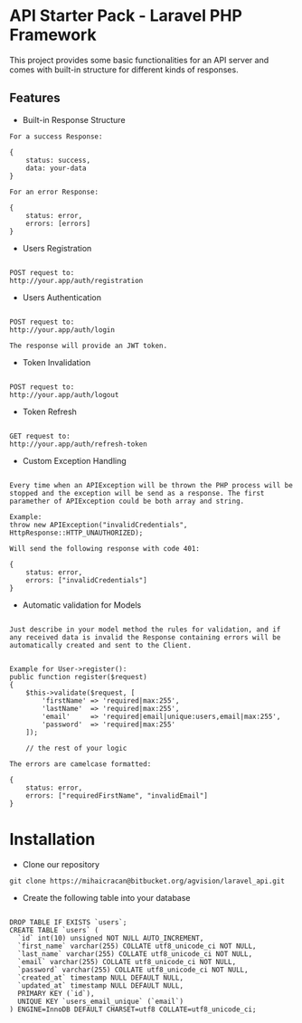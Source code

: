 # API Starter Pack - Laravel PHP Framework

This project provides some basic functionalities for an API server and comes with built-in structure for different kinds of responses.

## Features

* Built-in Response Structure
 
```
For a success Response:

{
    status: success,
    data: your-data
}
```


```
For an error Response:

{
    status: error,
    errors: [errors]
}
```

* Users Registration
 
```

POST request to:
http://your.app/auth/registration
```

* Users Authentication
 
```

POST request to:
http://your.app/auth/login

The response will provide an JWT token.
```

* Token Invalidation
 
```

POST request to:
http://your.app/auth/logout
```

* Token Refresh
 
```

GET request to:
http://your.app/auth/refresh-token
```

* Custom Exception Handling
 
```

Every time when an APIException will be thrown the PHP process will be stopped and the exception will be send as a response. The first paramether of APIException could be both array and string.

Example:
throw new APIException("invalidCredentials", HttpResponse::HTTP_UNAUTHORIZED);

Will send the following response with code 401:

{
    status: error,
    errors: ["invalidCredentials"]
}
```

* Automatic validation for Models
 
```

Just describe in your model method the rules for validation, and if any received data is invalid the Response containing errors will be automatically created and sent to the Client.


Example for User->register():
public function register($request)
{   
    $this->validate($request, [
        'firstName' => 'required|max:255',
        'lastName'  => 'required|max:255',
        'email'     => 'required|email|unique:users,email|max:255',
        'password'  => 'required|max:255'
    ]);

    // the rest of your logic

The errors are camelcase formatted:

{
    status: error,
    errors: ["requiredFirstName", "invalidEmail"]
}
```

# Installation

* Clone our repository

```
git clone https://mihaicracan@bitbucket.org/agvision/laravel_api.git
```

* Create the following table into your database

```

DROP TABLE IF EXISTS `users`;
CREATE TABLE `users` (
  `id` int(10) unsigned NOT NULL AUTO_INCREMENT,
  `first_name` varchar(255) COLLATE utf8_unicode_ci NOT NULL,
  `last_name` varchar(255) COLLATE utf8_unicode_ci NOT NULL,
  `email` varchar(255) COLLATE utf8_unicode_ci NOT NULL,
  `password` varchar(255) COLLATE utf8_unicode_ci NOT NULL,
  `created_at` timestamp NULL DEFAULT NULL,
  `updated_at` timestamp NULL DEFAULT NULL,
  PRIMARY KEY (`id`),
  UNIQUE KEY `users_email_unique` (`email`)
) ENGINE=InnoDB DEFAULT CHARSET=utf8 COLLATE=utf8_unicode_ci;
```